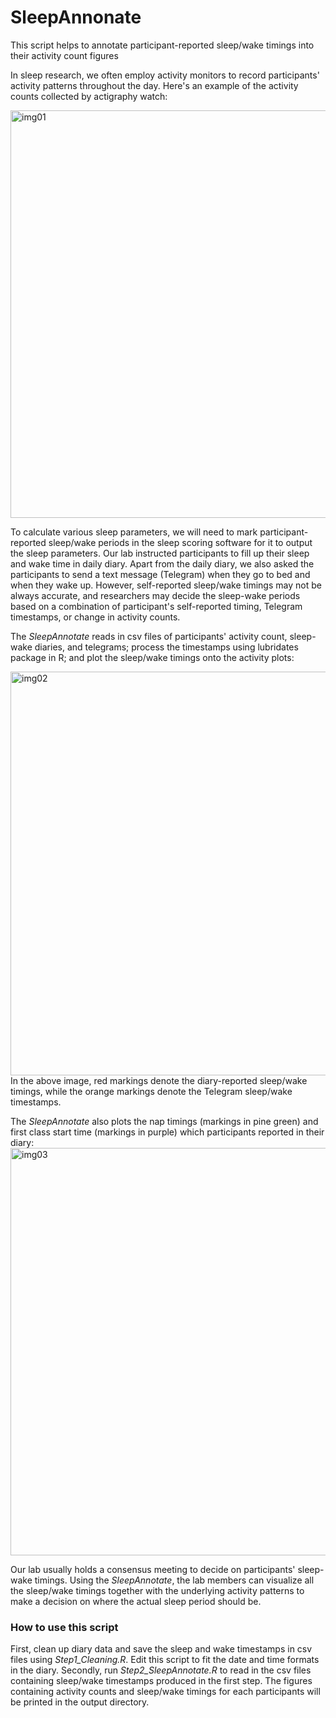 # SleepAnnonate
This script helps to annotate participant-reported sleep/wake timings into their activity count figures

In sleep research, we often employ activity monitors to record participants' activity patterns throughout the day. Here's an example of the activity counts collected by actigraphy watch:

<img width="652" alt="img01" src="https://user-images.githubusercontent.com/99003122/161433468-c62f0d98-a7fa-458b-b83e-0755d42f86b7.png">

To calculate various sleep parameters, we will need to mark participant-reported sleep/wake periods in the sleep scoring software for it to output the sleep parameters. Our lab instructed participants to fill up their sleep and wake time in daily diary. Apart from the daily diary, we also asked the participants to send a text message (Telegram) when they go to bed and when they wake up. However, self-reported sleep/wake timings may not be always accurate, and researchers may decide the sleep-wake periods based on a combination of participant's self-reported timing, Telegram timestamps, or change in activity counts.

The *SleepAnnotate* reads in csv files of participants' activity count, sleep-wake diaries, and telegrams; process the timestamps using lubridates package in R; and plot the sleep/wake timings onto the activity plots:

<img width="646" alt="img02" src="https://user-images.githubusercontent.com/99003122/161433876-dd30f604-3344-447b-9f27-d46ea9bedcc2.png">
In the above image, red markings denote the diary-reported sleep/wake timings, while the orange markings denote the Telegram sleep/wake timestamps.


The *SleepAnnotate* also plots the nap timings (markings in pine green) and first class start time (markings in purple) which participants reported in their diary:
<img width="652" alt="img03" src="https://user-images.githubusercontent.com/99003122/161434075-ff66e0b3-f976-4a90-a210-283d5ff0e9fa.png">

Our lab usually holds a consensus meeting to decide on participants' sleep-wake timings. Using the *SleepAnnotate*, the lab members can visualize all the sleep/wake timings together with the underlying activity patterns to make a decision on where the actual sleep period should be.

### How to use this script

First, clean up diary data and save the sleep and wake timestamps in csv files using *Step1_Cleaning.R*. Edit this script to fit the date and time formats in the diary. Secondly, run *Step2_SleepAnnotate.R* to read in the csv files containing sleep/wake timestamps produced in the first step. The figures containing activity counts and sleep/wake timings for each participants will be printed in the output directory.

